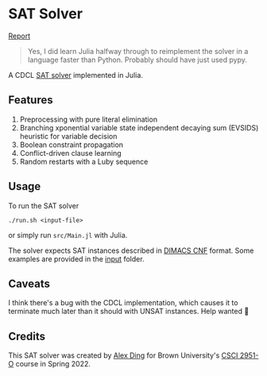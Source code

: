 # SAT Solver

[Report](/report/main.pdf)
> Yes, I did learn Julia halfway through to reimplement the solver in a language faster than Python. Probably should have just used pypy.

A CDCL [SAT solver](https://en.wikipedia.org/wiki/Boolean_satisfiability_problem) implemented in Julia.

## Features

1. Preprocessing with pure literal elimination
1. Branching xponential variable state independent decaying sum (EVSIDS) heuristic for variable decision
1. Boolean constraint propagation
1. Conflict-driven clause learning
1. Random restarts with a Luby sequence

## Usage

To run the SAT solver
```
./run.sh <input-file>
```

or simply run `src/Main.jl` with Julia.

The solver expects SAT instances described in [DIMACS CNF](https://jix.github.io/varisat/manual/0.2.0/formats/dimacs.html) format. Some examples are provided in the [input](/input) folder.

## Caveats

I think there's a bug with the CDCL implementation, which causes it to terminate much later than it should with UNSAT instances. Help wanted 🤕

## Credits

This SAT solver was created by [Alex Ding](https://github.com/alexander-ding/) for Brown University's [CSCI 2951-O](http://cs.brown.edu/courses/csci2951-o/) course in Spring 2022.
